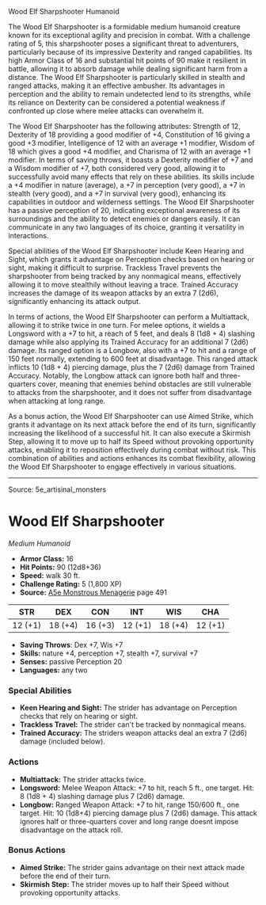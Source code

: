 <MonsterName/>Wood Elf Sharpshooter</MonsterName>
<CreatureType/>Humanoid</CreatureType>

<summary>The Wood Elf Sharpshooter is a formidable medium humanoid creature known for its exceptional agility and precision in combat. With a challenge rating of 5, this sharpshooter poses a significant threat to adventurers, particularly because of its impressive Dexterity and ranged capabilities. Its high Armor Class of 16 and substantial hit points of 90 make it resilient in battle, allowing it to absorb damage while dealing significant harm from a distance. The Wood Elf Sharpshooter is particularly skilled in stealth and ranged attacks, making it an effective ambusher. Its advantages in perception and the ability to remain undetected lend to its strengths, while its reliance on Dexterity can be considered a potential weakness if confronted up close where melee attacks can overwhelm it.</summary>

<detail>

The Wood Elf Sharpshooter has the following attributes: Strength of 12, Dexterity of 18 providing a good modifier of +4, Constitution of 16 giving a good +3 modifier, Intelligence of 12 with an average +1 modifier, Wisdom of 18 which gives a good +4 modifier, and Charisma of 12 with an average +1 modifier. In terms of saving throws, it boasts a Dexterity modifier of +7 and a Wisdom modifier of +7, both considered very good, allowing it to successfully avoid many effects that rely on these abilities. Its skills include a +4 modifier in nature (average), a +7 in perception (very good), a +7 in stealth (very good), and a +7 in survival (very good), enhancing its capabilities in outdoor and wilderness settings. The Wood Elf Sharpshooter has a passive perception of 20, indicating exceptional awareness of its surroundings and the ability to detect enemies or dangers easily. It can communicate in any two languages of its choice, granting it versatility in interactions.

Special abilities of the Wood Elf Sharpshooter include Keen Hearing and Sight, which grants it advantage on Perception checks based on hearing or sight, making it difficult to surprise. Trackless Travel prevents the sharpshooter from being tracked by any nonmagical means, effectively allowing it to move stealthily without leaving a trace. Trained Accuracy increases the damage of its weapon attacks by an extra 7 (2d6), significantly enhancing its attack output.

In terms of actions, the Wood Elf Sharpshooter can perform a Multiattack, allowing it to strike twice in one turn. For melee options, it wields a Longsword with a +7 to hit, a reach of 5 feet, and deals 8 (1d8 + 4) slashing damage while also applying its Trained Accuracy for an additional 7 (2d6) damage. Its ranged option is a Longbow, also with a +7 to hit and a range of 150 feet normally, extending to 600 feet at disadvantage. This ranged attack inflicts 10 (1d8 + 4) piercing damage, plus the 7 (2d6) damage from Trained Accuracy. Notably, the Longbow attack can ignore both half and three-quarters cover, meaning that enemies behind obstacles are still vulnerable to attacks from the sharpshooter, and it does not suffer from disadvantage when attacking at long range.

As a bonus action, the Wood Elf Sharpshooter can use Aimed Strike, which grants it advantage on its next attack before the end of its turn, significantly increasing the likelihood of a successful hit. It can also execute a Skirmish Step, allowing it to move up to half its Speed without provoking opportunity attacks, enabling it to reposition effectively during combat without risk. This combination of abilities and actions enhances its combat flexibility, allowing the Wood Elf Sharpshooter to engage effectively in various situations.</detail>



---

Source: 5e_artisinal_monsters

# Wood Elf Sharpshooter

*Medium* *Humanoid*

- **Armor Class:** 16
- **Hit Points:** 90 (12d8+36)
- **Speed:** walk 30 ft.
- **Challenge Rating:** 5 (1,800 XP)
- **Source:** [A5e Monstrous Menagerie](https://enpublishingrpg.com/products/level-up-monstrous-menagerie-a5e) page 491

| STR | DEX | CON | INT | WIS | CHA |
| --- | --- | --- | --- | --- | --- |
| 12 (+1) | 18 (+4) | 16 (+3) | 12 (+1) | 18 (+4) | 12 (+1) |

- **Saving Throws**: Dex +7, Wis +7
- **Skills:** nature +4, perception +7, stealth +7, survival +7
- **Senses:** passive Perception 20
- **Languages:** any two

### Special Abilities

- **Keen Hearing and Sight:** The strider has advantage on Perception checks that rely on hearing or sight.
- **Trackless Travel:** The strider can't be tracked by nonmagical means.
- **Trained Accuracy:** The striders weapon attacks deal an extra 7 (2d6) damage (included below).

### Actions

- **Multiattack:** The strider attacks twice.
- **Longsword:** Melee Weapon Attack: +7 to hit, reach 5 ft., one target. Hit: 8 (1d8 + 4) slashing damage plus 7 (2d6) damage.
- **Longbow:** Ranged Weapon Attack: +7 to hit, range 150/600 ft., one target. Hit: 10 (1d8+4) piercing damage plus 7 (2d6) damage. This attack ignores half or three-quarters cover  and long range doesnt impose disadvantage on the attack roll.

### Bonus Actions

- **Aimed Strike:** The strider gains advantage on their next attack made before the end of their turn.
- **Skirmish Step:** The strider moves up to half their Speed without provoking opportunity attacks.




